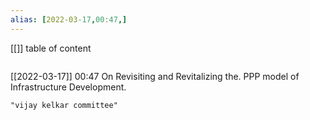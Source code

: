 ```yaml
---
alias: [2022-03-17,00:47,]
---
```

[[]]
table of content
```toc
```

[[2022-03-17]] 00:47
On Revisiting and Revitalizing the. PPP model of Infrastructure Development.
```query
"vijay kelkar committee"
```